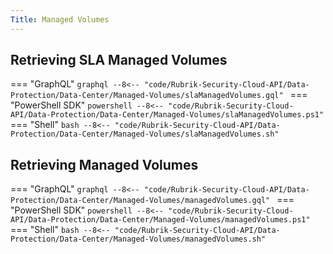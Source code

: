 ```yaml
---
Title: Managed Volumes
---
```


## Retrieving SLA Managed Volumes

=== "GraphQL"
    ```graphql
    --8<-- "code/Rubrik-Security-Cloud-API/Data-Protection/Data-Center/Managed-Volumes/slaManagedVolumes.gql"
    ```
=== "PowerShell SDK"
    ```powershell
    --8<-- "code/Rubrik-Security-Cloud-API/Data-Protection/Data-Center/Managed-Volumes/slaManagedVolumes.ps1"
    ```
=== "Shell"
    ```bash
    --8<-- "code/Rubrik-Security-Cloud-API/Data-Protection/Data-Center/Managed-Volumes/slaManagedVolumes.sh"
    ```

## Retrieving Managed Volumes

=== "GraphQL"
    ```graphql
    --8<-- "code/Rubrik-Security-Cloud-API/Data-Protection/Data-Center/Managed-Volumes/managedVolumes.gql"
    ```
=== "PowerShell SDK"
    ```powershell
    --8<-- "code/Rubrik-Security-Cloud-API/Data-Protection/Data-Center/Managed-Volumes/managedVolumes.ps1"
    ```
=== "Shell"
    ```bash
    --8<-- "code/Rubrik-Security-Cloud-API/Data-Protection/Data-Center/Managed-Volumes/managedVolumes.sh"
    ```